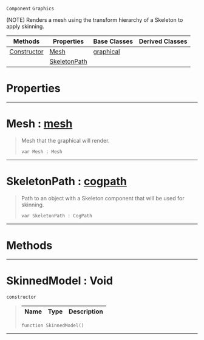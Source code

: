  `Component` `Graphics`



(NOTE) Renders a mesh using the transform hierarchy of a Skeleton to apply skinning.

|Methods|Properties|Base Classes|Derived Classes|
|---|---|---|---|
|[ Constructor](https://github.com/ZilchEngine/ZilchDocs/blob/master/code_reference/class_reference/skinnedmodel.markdown#skinnedmodel-void)|[ Mesh](https://github.com/ZilchEngine/ZilchDocs/blob/master/code_reference/class_reference/skinnedmodel.markdown#mesh-zilch-engine-documen)|[graphical](https://github.com/ZilchEngine/ZilchDocs/blob/master/code_reference/class_reference/graphical.markdown)| |
| |[ SkeletonPath](https://github.com/ZilchEngine/ZilchDocs/blob/master/code_reference/class_reference/skinnedmodel.markdown#skeletonpath-zilch-engine)| | |


 #  Properties


---  
 #  Mesh : [mesh](https://github.com/ZilchEngine/ZilchDocs/blob/master/code_reference/class_reference/mesh.markdown)

> Mesh that the graphical will render.
> ``` lang=cpp, name=Nada
> var Mesh : Mesh


---  
 #  SkeletonPath : [cogpath](https://github.com/ZilchEngine/ZilchDocs/blob/master/code_reference/class_reference/cogpath.markdown)

> Path to an object with a Skeleton component that will be used for skinning.
> ``` lang=cpp, name=Nada
> var SkeletonPath : CogPath


---  
 #  Methods


---  
 #  SkinnedModel : Void

 `constructor`

> 
> |Name|Type|Description|
> |---|---|---|
> ``` lang=cpp, name=Nada
> function SkinnedModel()
> ``` 


---  
 

 